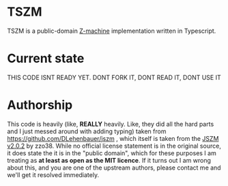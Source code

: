 # TSZM
TSZM is a public-domain [Z-machine](https://en.wikipedia.org/wiki/Z-machine) implementation written in Typescript.

# Current state
THIS CODE ISNT READY YET.  DONT FORK IT, DONT READ IT, DONT USE IT

# Authorship
This code is heavily (like, **REALLY** heavily.  Like, they did all the hard parts and I just messed around with 
adding typing) taken from https://github.com/DLehenbauer/jszm , which itself is taken from the 
[JSZM v2.0.2](http://zzo38computer.org/jszm/jszm.js) by zzo38.  While no official license statement is 
in the original source, it does state the it is in the "public domain", which for these purposes I am treating
as **at least as open as the MIT licence**.  If it turns out I am wrong about this, and you are one of the upstream
authors, please contact me and we'll get it resolved immediately.

